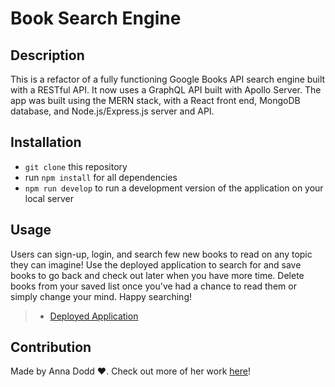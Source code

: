 # Book Search Engine 

## Description 
This is a refactor of a fully functioning Google Books API search engine built with a RESTful API. It now uses a  GraphQL API built with Apollo Server. The app was built using the MERN stack, with a React front end, MongoDB database, and Node.js/Express.js server and API. 

## Installation 
- `git clone` this repository 
- run `npm install` for all dependencies 
- `npm run develop` to run a development version of the application on your local server

## Usage 
Users can sign-up, login, and search few new books to read on any topic they can imagine! Use the deployed application to search for and save books to go back and check out later when you have more time. Delete books from your saved list once you've had a chance to read them or simply change your mind. Happy searching!

> - [Deployed Application](https://infinite-journey-90871.herokuapp.com/)

## Contribution 
Made by Anna Dodd ❤️. Check out more of her work [here](https://github.com/acdodd17)!
